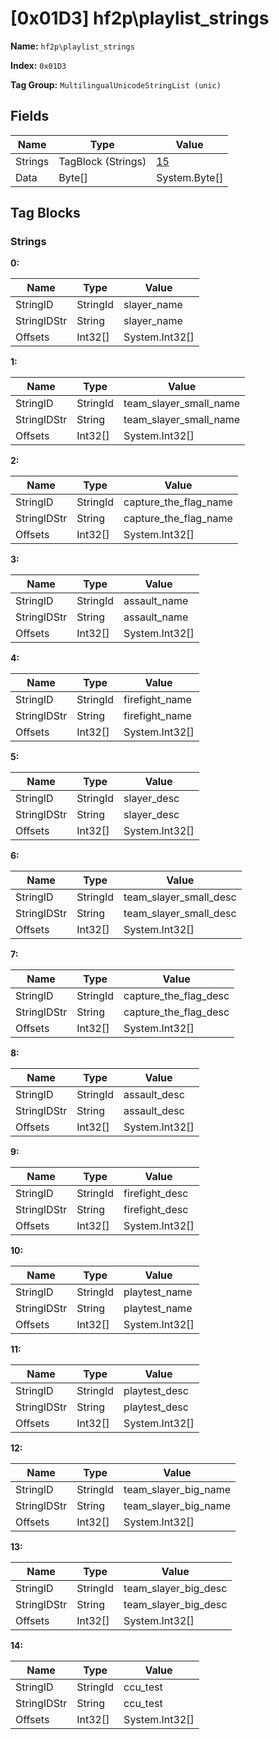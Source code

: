 # [0x01D3] hf2p\playlist_strings

**Name:** ```hf2p\playlist_strings```

**Index:** ```0x01D3```

**Tag Group:** ```MultilingualUnicodeStringList (unic)```

## Fields

Name	| Type	| Value
---	|---	|---	|
Strings	|TagBlock (Strings)	|[15](#strings)
Data	|Byte[]	|System.Byte[]


## Tag Blocks

### Strings

**0:**

Name	| Type	| Value
---	|---	|---	|
StringID	|StringId	|slayer_name
StringIDStr	|String	|slayer_name
Offsets	|Int32[]	|System.Int32[]


**1:**

Name	| Type	| Value
---	|---	|---	|
StringID	|StringId	|team_slayer_small_name
StringIDStr	|String	|team_slayer_small_name
Offsets	|Int32[]	|System.Int32[]


**2:**

Name	| Type	| Value
---	|---	|---	|
StringID	|StringId	|capture_the_flag_name
StringIDStr	|String	|capture_the_flag_name
Offsets	|Int32[]	|System.Int32[]


**3:**

Name	| Type	| Value
---	|---	|---	|
StringID	|StringId	|assault_name
StringIDStr	|String	|assault_name
Offsets	|Int32[]	|System.Int32[]


**4:**

Name	| Type	| Value
---	|---	|---	|
StringID	|StringId	|firefight_name
StringIDStr	|String	|firefight_name
Offsets	|Int32[]	|System.Int32[]


**5:**

Name	| Type	| Value
---	|---	|---	|
StringID	|StringId	|slayer_desc
StringIDStr	|String	|slayer_desc
Offsets	|Int32[]	|System.Int32[]


**6:**

Name	| Type	| Value
---	|---	|---	|
StringID	|StringId	|team_slayer_small_desc
StringIDStr	|String	|team_slayer_small_desc
Offsets	|Int32[]	|System.Int32[]


**7:**

Name	| Type	| Value
---	|---	|---	|
StringID	|StringId	|capture_the_flag_desc
StringIDStr	|String	|capture_the_flag_desc
Offsets	|Int32[]	|System.Int32[]


**8:**

Name	| Type	| Value
---	|---	|---	|
StringID	|StringId	|assault_desc
StringIDStr	|String	|assault_desc
Offsets	|Int32[]	|System.Int32[]


**9:**

Name	| Type	| Value
---	|---	|---	|
StringID	|StringId	|firefight_desc
StringIDStr	|String	|firefight_desc
Offsets	|Int32[]	|System.Int32[]


**10:**

Name	| Type	| Value
---	|---	|---	|
StringID	|StringId	|playtest_name
StringIDStr	|String	|playtest_name
Offsets	|Int32[]	|System.Int32[]


**11:**

Name	| Type	| Value
---	|---	|---	|
StringID	|StringId	|playtest_desc
StringIDStr	|String	|playtest_desc
Offsets	|Int32[]	|System.Int32[]


**12:**

Name	| Type	| Value
---	|---	|---	|
StringID	|StringId	|team_slayer_big_name
StringIDStr	|String	|team_slayer_big_name
Offsets	|Int32[]	|System.Int32[]


**13:**

Name	| Type	| Value
---	|---	|---	|
StringID	|StringId	|team_slayer_big_desc
StringIDStr	|String	|team_slayer_big_desc
Offsets	|Int32[]	|System.Int32[]


**14:**

Name	| Type	| Value
---	|---	|---	|
StringID	|StringId	|ccu_test
StringIDStr	|String	|ccu_test
Offsets	|Int32[]	|System.Int32[]


